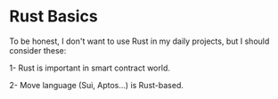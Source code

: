 # Rust Basics

To be honest, I don't want to use Rust in my daily projects, but I should consider these:

1- Rust is important in smart contract world.

2- Move language (Sui, Aptos...) is Rust-based.
